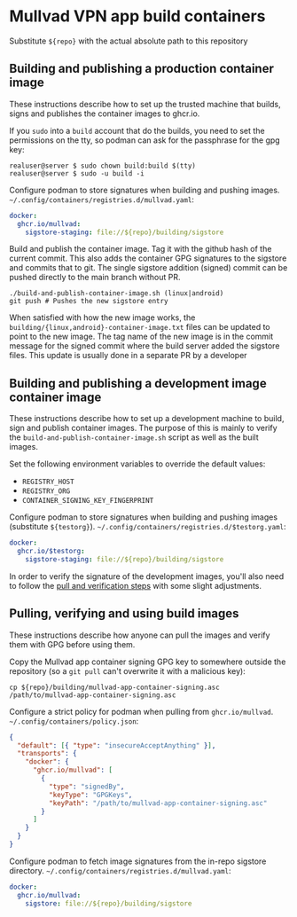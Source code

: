 # Mullvad VPN app build containers

Substitute `${repo}` with the actual absolute path to this repository

## Building and publishing a production container image

These instructions describe how to set up the trusted machine that builds, signs and publishes
the container images to ghcr.io.

If you `sudo` into a `build` account that do the builds, you need to set the permissions on the tty,
so podman can ask for the passphrase for the gpg key:
```
realuser@server $ sudo chown build:build $(tty)
realuser@server $ sudo -u build -i
```


Configure podman to store signatures when building and pushing images. `~/.config/containers/registries.d/mullvad.yaml`:
```yml
docker:
  ghcr.io/mullvad:
    sigstore-staging: file://${repo}/building/sigstore
```

Build and publish the container image. Tag it with the github hash of the current commit.
This also adds the container GPG signatures to the sigstore and commits that to git.
The single sigstore addition (signed) commit can be pushed directly to the main branch without PR.
```
./build-and-publish-container-image.sh (linux|android)
git push # Pushes the new sigstore entry
```

When satisfied with how the new image works, the `building/{linux,android}-container-image.txt`
files can be updated to point to the new image. The tag name of the new image is in the
commit message for the signed commit where the build server added the sigstore files.
This update is usually done in a separate PR by a developer

## Building and publishing a development image container image

These instructions describe how to set up a development machine to build, sign and publish container
images. The purpose of this is mainly to verify the `build-and-publish-container-image.sh`
script as well as the built images.

Set the following environment variables to override the default values:
- `REGISTRY_HOST`
- `REGISTRY_ORG`
- `CONTAINER_SIGNING_KEY_FINGERPRINT`

Configure podman to store signatures when building and pushing images (substitute `${testorg}`). `~/.config/containers/registries.d/$testorg.yaml`:

```yml
docker:
  ghcr.io/$testorg:
    sigstore-staging: file://${repo}/building/sigstore
```

In order to verify the signature of the development images, you'll also need to follow the [pull and
verification steps](#pulling-verifying-and-using-build-images) with some slight adjustments.

## Pulling, verifying and using build images

These instructions describe how anyone can pull the images and verify them with GPG before using them.

Copy the Mullvad app container signing GPG key to somewhere outside the repository (so a `git pull` can't overwrite it with a malicious key):
```
cp ${repo}/building/mullvad-app-container-signing.asc /path/to/mullvad-app-container-signing.asc
```

Configure a strict policy for podman when pulling from `ghcr.io/mullvad`. `~/.config/containers/policy.json`:
```json
{
  "default": [{ "type": "insecureAcceptAnything" }],
  "transports": {
    "docker": {
      "ghcr.io/mullvad": [
        {
          "type": "signedBy",
          "keyType": "GPGKeys",
          "keyPath": "/path/to/mullvad-app-container-signing.asc"
        }
      ]
    }
  }
}
```

Configure podman to fetch image signatures from the in-repo sigstore directory. `~/.config/containers/registries.d/mullvad.yaml`:
```yml
docker:
  ghcr.io/mullvad:
    sigstore: file://${repo}/building/sigstore
```

